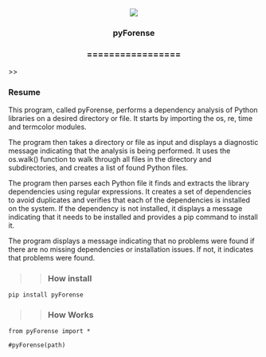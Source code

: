 
<h1 align="center">

<img src="https://img.shields.io/static/v1?label=pyForense%20POR&message=bates&color=7159c1&style=flat-square&logo=ghost"/>

<h3> <p align="center">pyForense </p> </h3>
<h3> <p align="center"> ================= </p> </h3>
>> <h3> Resume </h3>

<p> This program, called pyForense, performs a dependency analysis of Python libraries on a desired directory or file. It starts by importing the os, re, time and termcolor modules.

The program then takes a directory or file as input and displays a diagnostic message indicating that the analysis is being performed. It uses the os.walk() function to walk through all files in the directory and subdirectories, and creates a list of found Python files.

The program then parses each Python file it finds and extracts the library dependencies using regular expressions. It creates a set of dependencies to avoid duplicates and verifies that each of the dependencies is installed on the system. If the dependency is not installed, it displays a message indicating that it needs to be installed and provides a pip command to install it.

The program displays a message indicating that no problems were found if there are no missing dependencies or installation issues. If not, it indicates that problems were found. </p>

>> <h3> How install </h3>

```
pip install pyForense

```

>> <h3> How Works </h3>

```
from pyForense import *

#pyForense(path)    

```
    